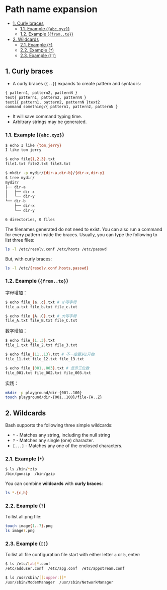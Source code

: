 # Path name expansion

<!-- TOC -->

- [1. Curly braces](#1-curly-braces)
  - [1.1. Example (`{abc,xyz}`)](#11-example-abcxyz)
  - [1.2. Example (`{from..to}`)](#12-example-fromto)
- [2. Wildcards](#2-wildcards)
  - [2.1. Example (`*`)](#21-example)
  - [2.2. Example (`?`)](#22-example)
  - [2.3. Example (`[]`)](#23-example)

<!-- /TOC -->

## 1. Curly braces

- A curly braces (`{..}`) expands to create pattern and syntax is:

```txt
{ pattern1, pattern2, patternN }
text{ pattern1, pattern2, patternN }
text1{ pattern1, pattern2, patternN }text2
command something/{ pattern1, pattern2, patternN }
```

- It will save command typing time.
- Arbitrary strings may be generated.

### 1.1. Example (`{abc,xyz}`)

```bash
$ echo I like {tom,jerry}
I like tom jerry

$ echo file{1,2,3}.txt
file1.txt file2.txt file3.txt

$ mkdir -p mydir/{dir-a,dir-b}/{dir-x,dir-y}
$ tree mydir/
mydir/
├── dir-a
│   ├── dir-x
│   └── dir-y
└── dir-b
    ├── dir-x
    └── dir-y

6 directories, 0 files
```

The filenames generated do not need to exist. You can also run a command for every pattern inside the braces. Usually, you can type the following to list three files:

```bash
ls -l /etc/resolv.conf /etc/hosts /etc/passwd
```

But, with curly braces:

```bash
ls -l /etc/{resolv.conf,hosts,passwd}
```

### 1.2. Example (`{from..to}`)

字母增加：

```bash
$ echo file_{a..c}.txt # 小写字母
file_a.txt file_b.txt file_c.txt

$ echo file_{A..C}.txt # 大写字母
file_A.txt file_B.txt file_C.txt
```

数字增加：

```bash
$ echo file_{1..3}.txt
file_1.txt file_2.txt file_3.txt

$ echo file_{11..13}.txt # 不一定要从1开始
file_11.txt file_12.txt file_13.txt

$ echo file_{001..003}.txt # 显示三位数
file_001.txt file_002.txt file_003.txt
```

实践：

```bash
mkdir -p playground/dir-{001..100}
touch playground/dir-{001..100}/file-{A..Z}
```

## 2. Wildcards

Bash supports the following three simple wildcards:

- `*` - Matches any string, including the null string
- `?` - Matches any single (one) character.
- `[...]` - Matches any one of the enclosed characters.

### 2.1. Example (`*`)

```bash
$ ls /bin/*zip
/bin/gunzip  /bin/gzip
```

You can combine **wildcards** with **curly braces**:

```bash
ls *.{c,h}
```

### 2.2. Example (`?`)

To list all png file:

```bash
touch image{1..7}.png
ls image?.png
```

### 2.3. Example (`[]`)

To list all file configuration file start with either letter `a` or `b`, enter:

```bash
$ ls /etc/[ab]*.conf
/etc/adduser.conf  /etc/apg.conf  /etc/appstream.conf
```

```bash
$ ls /usr/sbin/[[:upper:]]*
/usr/sbin/ModemManager  /usr/sbin/NetworkManager
```
